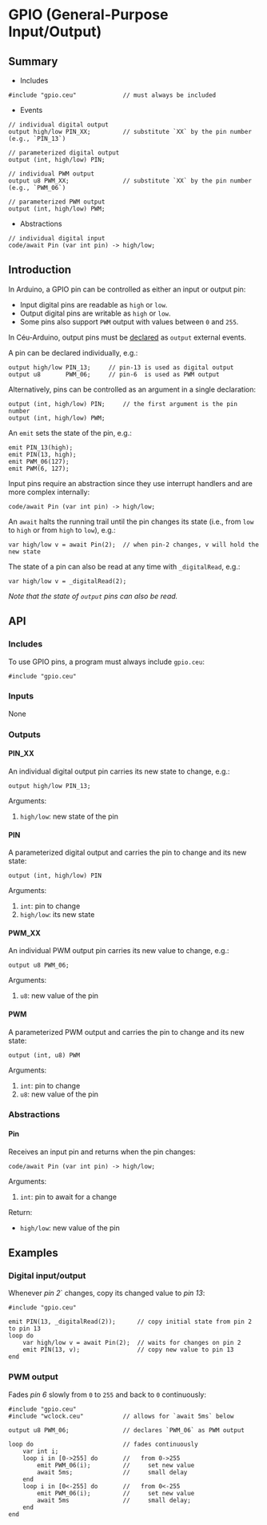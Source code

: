 # GPIO (General-Purpose Input/Output)

## Summary

- Includes

```
#include "gpio.ceu"             // must always be included
```

- Events

```
// individual digital output
output high/low PIN_XX;         // substitute `XX` by the pin number (e.g., `PIN_13`)

// parameterized digital output
output (int, high/low) PIN;

// individual PWM output
output u8 PWM_XX;               // substitute `XX` by the pin number (e.g., `PWM_06`)

// parameterized PWM output
output (int, high/low) PWM;
```

- Abstractions

```
// individual digital input
code/await Pin (var int pin) -> high/low;
```

## Introduction

In Arduino, a GPIO pin can be controlled as either an input or output pin:

- Input digital pins are readable as `high` or `low`.
- Output digital pins are writable as `high` or `low`.
- Some pins also support `PWM` output with values between `0` and `255`.

In Céu-Arduino, output pins must be [declared][declaration] as `output`
external events.

A pin can be declared individually, e.g.:

```
output high/low PIN_13;     // pin-13 is used as digital output
output u8       PWM_06;     // pin-6  is used as PWM output
```

Alternatively, pins can be controlled as an argument in a single declaration:

```
output (int, high/low) PIN;     // the first argument is the pin number
output (int, high/low) PWM;
```

An `emit` sets the state of the pin, e.g.:

```
emit PIN_13(high);
emit PIN(13, high);
emit PWM_06(127);
emit PWM(6, 127);
```

Input pins require an abstraction since they use interrupt handlers and are
more complex internally:

```
code/await Pin (var int pin) -> high/low;
```

An `await` halts the running trail until the pin changes its state (i.e., from
`low` to `high` or from `high` to `low`), e.g.:

```
var high/low v = await Pin(2);  // when pin-2 changes, v will hold the new state
```

The state of a pin can also be read at any time with `_digitalRead`, e.g.:

```
var high/low v = _digitalRead(2);
```

*Note that the state of `output` pins can also be read.*

[declaration]: http://ceu-lang.github.io/ceu/out/manual/v0.30/storage_entities/#external-events
[await]:       http://ceu-lang.github.io/ceu/out/manual/v0.30/statements/#event
[emit]:        http://ceu-lang.github.io/ceu/out/manual/v0.30/statements/#events_1

## API

### Includes

To use GPIO pins, a program must always include `gpio.ceu`:

```
#include "gpio.ceu"
```

### Inputs

None

### Outputs

#### PIN_XX

An individual digital output pin carries its new state to change, e.g.:

```
output high/low PIN_13;
```

Arguments:

1. `high/low`: new state of the pin

#### PIN

A parameterized digital output and carries the pin to change and its new state:

```
output (int, high/low) PIN
```

Arguments:

1. `int`:      pin to change
2. `high/low`: its new state

#### PWM_XX

An individual PWM output pin carries its new value to change, e.g.:

```
output u8 PWM_06;
```

Arguments:

1. `u8`: new value of the pin

#### PWM

A parameterized PWM output and carries the pin to change and its new state:

```
output (int, u8) PWM
```

Arguments:

1. `int`: pin to change
2. `u8`:  new value of the pin

### Abstractions

#### Pin

Receives an input pin and returns when the pin changes:

```
code/await Pin (var int pin) -> high/low;
```

Arguments:

1. `int`: pin to await for a change

Return:

- `high/low`: new value of the pin

## Examples

### Digital input/output

Whenever *pin 2*` changes, copy its changed value to *pin 13*:

```
#include "gpio.ceu"

emit PIN(13, _digitalRead(2));      // copy initial state from pin 2 to pin 13
loop do
    var high/low v = await Pin(2);  // waits for changes on pin 2
    emit PIN(13, v);                // copy new value to pin 13
end
```

### PWM output

Fades *pin 6* slowly from `0` to `255` and back to `0` continuously:

```
#include "gpio.ceu"
#include "wclock.ceu"           // allows for `await 5ms` below

output u8 PWM_06;               // declares `PWM_06` as PWM output

loop do                         // fades continuously
    var int i;
    loop i in [0->255] do       //   from 0->255
        emit PWM_06(i);         //     set new value
        await 5ms;              //     small delay
    end
    loop i in [0<-255] do       //   from 0<-255
        emit PWM_06(i);         //     set new value
        await 5ms               //     small delay;
    end
end
```
